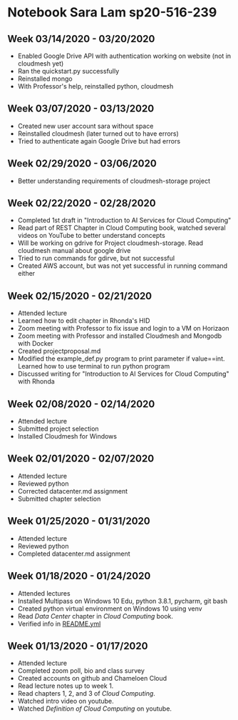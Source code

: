 # Notebook Sara Lam sp20-516-239

## Week 03/14/2020 - 03/20/2020

* Enabled Google Drive API with authentication working on website (not in cloudmesh yet)
* Ran the quickstart.py successfully
* Reinstalled mongo
* With Professor's help, reinstalled python, cloudmesh

## Week 03/07/2020 - 03/13/2020

* Created new user account sara without space
* Reinstalled cloudmesh (later turned out to have errors)
* Tried to authenticate again Google Drive but had errors

## Week 02/29/2020 - 03/06/2020

* Better understanding requirements of cloudmesh-storage project

## Week 02/22/2020 - 02/28/2020

* Completed 1st draft in "Introduction to AI Services for Cloud Computing"
* Read part of REST Chapter in Cloud Computing book, watched several videos on YouTube to better understand concepts
* Will be working on gdrive for Project cloudmesh-storage.  Read cloudmesh manual about google drive
* Tried to run commands for gdirve, but not successful
* Created AWS account, but was not yet successful in running command either

## Week 02/15/2020 - 02/21/2020

* Attended lecture
* Learned how to edit chapter in Rhonda's HID
* Zoom meeting with Professor to fix issue and login to a VM on Horizaon
* Zoom meeting with Professor and installed Cloudmesh and Mongodb with Docker
* Created projectproposal.md
* Modified the example_def.py program to print parameter if value==int.  Learned how to use terminal to run python program
* Discussed writing for "Introduction to AI Services for Cloud Computing" with Rhonda

## Week 02/08/2020 - 02/14/2020

* Attended lecture
* Submitted project selection
* Installed Cloudmesh for Windows

## Week 02/01/2020 - 02/07/2020

* Attended lecture
* Reviewed python
* Corrected datacenter.md assignment
* Submitted chapter selection

## Week 01/25/2020 - 01/31/2020

* Attended lecture
* Reviewed python
* Completed datacenter.md assignment

## Week 01/18/2020 - 01/24/2020

* Attended lectures
* Installed Multipass on Windows 10 Edu, python 3.8.1, pycharm, git bash
* Created python virtual environment on Windows 10 using venv
* Read *Data Center*  chapter in *Cloud Computing* book.
* Verified info in [README.yml](./README.yml)

## Week 01/13/2020 - 01/17/2020

* Attended lecture
* Completed zoom poll, bio and class survey
* Created accounts on github and Chameloen Cloud
* Read lecture notes up to week 1.
* Read chapters 1, 2, and 3 of *Cloud Computing*. 
* Watched intro video on youtube.
* Watched *Definition of Cloud Computing* on youtube.
